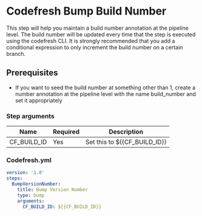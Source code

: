 # Codefresh Bump Build Number

This step will help you maintain a build number annotation at the pipeline level. The build number will be updated every time that the step is executed using the codefresh CLI. It is strongly recommended that you add a conditional expression to only increment the build number on a certain branch.

## Prerequisites

- If you want to seed the build number at something other than 1, create a number annotation at the pipeline level with the name build_number and set it appropriately

### Step arguments

Name|Required|Description
---|---|---
CF_BUILD_ID | Yes | Set this to ${{CF_BUILD_ID}}

### Codefresh.yml

```yaml
version: '1.0'
steps:
  BumpVersionNumber:
    title: Bump Version Number
    type: bump
    arguments:
      CF_BUILD_ID: ${{CF_BUILD_ID}}
```